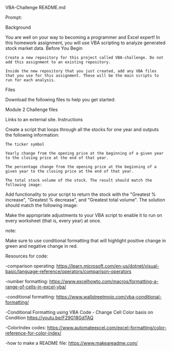 VBA-Challenge README.md

Prompt:


Background

You are well on your way to becoming a programmer and Excel expert! In this homework assignment, you will use VBA scripting to analyze generated stock market data.
Before You Begin

    Create a new repository for this project called VBA-challenge. Do not add this assignment to an existing repository.

    Inside the new repository that you just created, add any VBA files that you use for this assignment. These will be the main scripts to run for each analysis.

Files

Download the following files to help you get started:

Module 2 Challenge files

Links to an external site.
Instructions

Create a script that loops through all the stocks for one year and outputs the following information:

    The ticker symbol

    Yearly change from the opening price at the beginning of a given year to the closing price at the end of that year.

    The percentage change from the opening price at the beginning of a given year to the closing price at the end of that year.

    The total stock volume of the stock. The result should match the following image:

Add functionality to your script to return the stock with the "Greatest % increase", "Greatest % decrease", and "Greatest total volume". The solution should match the following image:

Make the appropriate adjustments to your VBA script to enable it to run on every worksheet (that is, every year) at once.

note:

Make sure to use conditional formatting that will highlight positive change in green and negative change in red.

Resources for code:

-comparison operating: https://learn.microsoft.com/en-us/dotnet/visual-basic/language-reference/operators/comparison-operators

-number formatting: https://www.excelhowto.com/macros/formatting-a-range-of-cells-in-excel-vba/

-conditional formatting: https://www.wallstreetmojo.com/vba-conditional-formatting/

-Conditional Formatting using VBA Code - Change Cell Color basis on Condition https://youtu.be/F29G18GdTAQ

-ColorIndex codes: https://www.automateexcel.com/excel-formatting/color-reference-for-color-index/

-how to make a README file: https://www.makeareadme.com/
